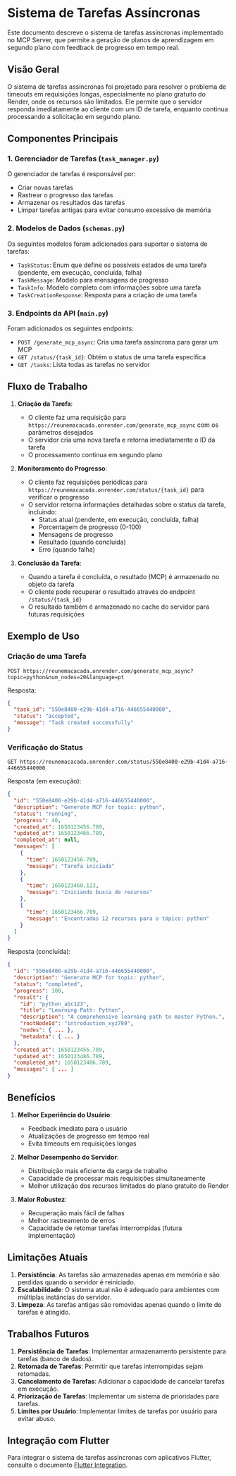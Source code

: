 # Sistema de Tarefas Assíncronas

Este documento descreve o sistema de tarefas assíncronas implementado no MCP Server, que permite a geração de planos de aprendizagem em segundo plano com feedback de progresso em tempo real.

## Visão Geral

O sistema de tarefas assíncronas foi projetado para resolver o problema de timeouts em requisições longas, especialmente no plano gratuito do Render, onde os recursos são limitados. Ele permite que o servidor responda imediatamente ao cliente com um ID de tarefa, enquanto continua processando a solicitação em segundo plano.

## Componentes Principais

### 1. Gerenciador de Tarefas (`task_manager.py`)

O gerenciador de tarefas é responsável por:
- Criar novas tarefas
- Rastrear o progresso das tarefas
- Armazenar os resultados das tarefas
- Limpar tarefas antigas para evitar consumo excessivo de memória

### 2. Modelos de Dados (`schemas.py`)

Os seguintes modelos foram adicionados para suportar o sistema de tarefas:
- `TaskStatus`: Enum que define os possíveis estados de uma tarefa (pendente, em execução, concluída, falha)
- `TaskMessage`: Modelo para mensagens de progresso
- `TaskInfo`: Modelo completo com informações sobre uma tarefa
- `TaskCreationResponse`: Resposta para a criação de uma tarefa

### 3. Endpoints da API (`main.py`)

Foram adicionados os seguintes endpoints:
- `POST /generate_mcp_async`: Cria uma tarefa assíncrona para gerar um MCP
- `GET /status/{task_id}`: Obtém o status de uma tarefa específica
- `GET /tasks`: Lista todas as tarefas no servidor

## Fluxo de Trabalho

1. **Criação da Tarefa**:
   - O cliente faz uma requisição para `https://reunemacacada.onrender.com/generate_mcp_async` com os parâmetros desejados
   - O servidor cria uma nova tarefa e retorna imediatamente o ID da tarefa
   - O processamento continua em segundo plano

2. **Monitoramento do Progresso**:
   - O cliente faz requisições periódicas para `https://reunemacacada.onrender.com/status/{task_id}` para verificar o progresso
   - O servidor retorna informações detalhadas sobre o status da tarefa, incluindo:
     - Status atual (pendente, em execução, concluída, falha)
     - Porcentagem de progresso (0-100)
     - Mensagens de progresso
     - Resultado (quando concluída)
     - Erro (quando falha)

3. **Conclusão da Tarefa**:
   - Quando a tarefa é concluída, o resultado (MCP) é armazenado no objeto da tarefa
   - O cliente pode recuperar o resultado através do endpoint `/status/{task_id}`
   - O resultado também é armazenado no cache do servidor para futuras requisições

## Exemplo de Uso

### Criação de uma Tarefa

```http
POST https://reunemacacada.onrender.com/generate_mcp_async?topic=python&num_nodes=20&language=pt
```

Resposta:
```json
{
  "task_id": "550e8400-e29b-41d4-a716-446655440000",
  "status": "accepted",
  "message": "Task created successfully"
}
```

### Verificação do Status

```http
GET https://reunemacacada.onrender.com/status/550e8400-e29b-41d4-a716-446655440000
```

Resposta (em execução):
```json
{
  "id": "550e8400-e29b-41d4-a716-446655440000",
  "description": "Generate MCP for topic: python",
  "status": "running",
  "progress": 40,
  "created_at": 1650123456.789,
  "updated_at": 1650123466.789,
  "completed_at": null,
  "messages": [
    {
      "time": 1650123456.789,
      "message": "Tarefa iniciada"
    },
    {
      "time": 1650123460.123,
      "message": "Iniciando busca de recursos"
    },
    {
      "time": 1650123466.789,
      "message": "Encontrados 12 recursos para o tópico: python"
    }
  ]
}
```

Resposta (concluída):
```json
{
  "id": "550e8400-e29b-41d4-a716-446655440000",
  "description": "Generate MCP for topic: python",
  "status": "completed",
  "progress": 100,
  "result": {
    "id": "python_abc123",
    "title": "Learning Path: Python",
    "description": "A comprehensive learning path to master Python.",
    "rootNodeId": "introduction_xyz789",
    "nodes": { ... },
    "metadata": { ... }
  },
  "created_at": 1650123456.789,
  "updated_at": 1650123486.789,
  "completed_at": 1650123486.789,
  "messages": [ ... ]
}
```

## Benefícios

1. **Melhor Experiência do Usuário**:
   - Feedback imediato para o usuário
   - Atualizações de progresso em tempo real
   - Evita timeouts em requisições longas

2. **Melhor Desempenho do Servidor**:
   - Distribuição mais eficiente da carga de trabalho
   - Capacidade de processar mais requisições simultaneamente
   - Melhor utilização dos recursos limitados do plano gratuito do Render

3. **Maior Robustez**:
   - Recuperação mais fácil de falhas
   - Melhor rastreamento de erros
   - Capacidade de retomar tarefas interrompidas (futura implementação)

## Limitações Atuais

1. **Persistência**: As tarefas são armazenadas apenas em memória e são perdidas quando o servidor é reiniciado.
2. **Escalabilidade**: O sistema atual não é adequado para ambientes com múltiplas instâncias do servidor.
3. **Limpeza**: As tarefas antigas são removidas apenas quando o limite de tarefas é atingido.

## Trabalhos Futuros

1. **Persistência de Tarefas**: Implementar armazenamento persistente para tarefas (banco de dados).
2. **Retomada de Tarefas**: Permitir que tarefas interrompidas sejam retomadas.
3. **Cancelamento de Tarefas**: Adicionar a capacidade de cancelar tarefas em execução.
4. **Priorização de Tarefas**: Implementar um sistema de prioridades para tarefas.
5. **Limites por Usuário**: Implementar limites de tarefas por usuário para evitar abuso.

## Integração com Flutter

Para integrar o sistema de tarefas assíncronas com aplicativos Flutter, consulte o documento [Flutter Integration](flutter_integration.md#sistema-de-tarefas-assíncronas).

